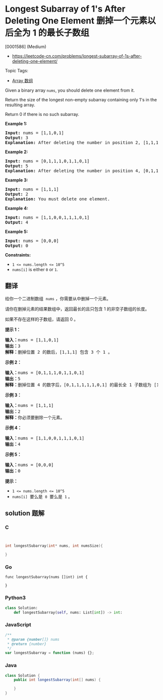# Longest Subarray of 1's After Deleting One Element 删掉一个元素以后全为 1 的最长子数组

[0001586] (Medium)

- https://leetcode-cn.com/problems/longest-subarray-of-1s-after-deleting-one-element/

Topic Tags:

- [Array 数组](https://leetcode-cn.com/tag/array/)

Given a binary array `nums`, you should delete one element from it.

Return the size of the longest non-empty subarray containing only 1's in the resulting array.

Return 0 if there is no such subarray.

**Example 1:**

<pre><strong>Input:</strong> nums = [1,1,0,1]
<strong>Output:</strong> 3
<strong>Explanation: </strong>After deleting the number in position 2, [1,1,1] contains 3 numbers with value of 1's.</pre>

**Example 2:**

<pre><strong>Input:</strong> nums = [0,1,1,1,0,1,1,0,1]
<strong>Output:</strong> 5
<strong>Explanation: </strong>After deleting the number in position 4, [0,1,1,1,1,1,0,1] longest subarray with value of 1's is [1,1,1,1,1].</pre>

**Example 3:**

<pre><strong>Input:</strong> nums = [1,1,1]
<strong>Output:</strong> 2
<strong>Explanation: </strong>You must delete one element.</pre>

**Example 4:**

<pre><strong>Input:</strong> nums = [1,1,0,0,1,1,1,0,1]
<strong>Output:</strong> 4
</pre>

**Example 5:**

<pre><strong>Input:</strong> nums = [0,0,0]
<strong>Output:</strong> 0
</pre>

**Constraints:**

- `1 <= nums.length <= 10^5`
- `nums[i]` is either `0` or `1`.

## 翻译

给你一个二进制数组  `nums` ，你需要从中删掉一个元素。

请你在删掉元素的结果数组中，返回最长的且只包含 1 的非空子数组的长度。

如果不存在这样的子数组，请返回 0 。

**提示 1：**

<pre><strong>输入：</strong>nums = [1,1,0,1]
<strong>输出：</strong>3
<strong>解释：</strong>删掉位置 2 的数后，[1,1,1] 包含 3 个 1 。</pre>

**示例 2：**

<pre><strong>输入：</strong>nums = [0,1,1,1,0,1,1,0,1]
<strong>输出：</strong>5
<strong>解释：</strong>删掉位置 4 的数字后，[0,1,1,1,1,1,0,1] 的最长全 1 子数组为 [1,1,1,1,1] 。</pre>

**示例 3：**

<pre><strong>输入：</strong>nums = [1,1,1]
<strong>输出：</strong>2
<strong>解释：</strong>你必须要删除一个元素。</pre>

**示例 4：**

<pre><strong>输入：</strong>nums = [1,1,0,0,1,1,1,0,1]
<strong>输出：</strong>4
</pre>

**示例 5：**

<pre><strong>输入：</strong>nums = [0,0,0]
<strong>输出：</strong>0
</pre>

**提示：**

- `1 <= nums.length <= 10^5`
- `nums[i]`  要么是  `0`  要么是  `1` 。

## solution 题解

### C

```c


int longestSubarray(int* nums, int numsSize){

}
```

### Go

```golang
func longestSubarray(nums []int) int {

}
```

### Python3

```python
class Solution:
    def longestSubarray(self, nums: List[int]) -> int:
```

### JavaScript

```javascript
/**
 * @param {number[]} nums
 * @return {number}
 */
var longestSubarray = function (nums) {};
```

### Java

```java
class Solution {
    public int longestSubarray(int[] nums) {

    }
}
```
